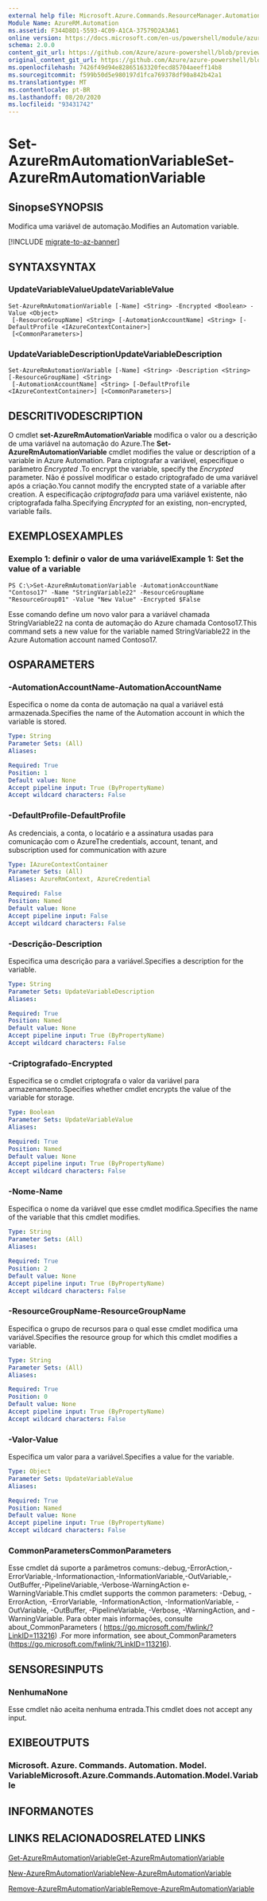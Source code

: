 ```yaml
---
external help file: Microsoft.Azure.Commands.ResourceManager.Automation.dll-Help.xml
Module Name: AzureRM.Automation
ms.assetid: F344D8D1-5593-4C09-A1CA-37579D2A3A61
online version: https://docs.microsoft.com/en-us/powershell/module/azurerm.automation/set-azurermautomationvariable
schema: 2.0.0
content_git_url: https://github.com/Azure/azure-powershell/blob/preview/src/ResourceManager/Automation/Commands.Automation/help/Set-AzureRMAutomationVariable.md
original_content_git_url: https://github.com/Azure/azure-powershell/blob/preview/src/ResourceManager/Automation/Commands.Automation/help/Set-AzureRMAutomationVariable.md
ms.openlocfilehash: 7426f49d94e82865163320fecd85704aeeff14b8
ms.sourcegitcommit: f599b50d5e980197d1fca769378df90a842b42a1
ms.translationtype: MT
ms.contentlocale: pt-BR
ms.lasthandoff: 08/20/2020
ms.locfileid: "93431742"
---
```

# <span data-ttu-id="62166-101">Set-AzureRmAutomationVariable</span><span class="sxs-lookup"><span data-stu-id="62166-101">Set-AzureRmAutomationVariable</span></span>

## <span data-ttu-id="62166-102">Sinopse</span><span class="sxs-lookup"><span data-stu-id="62166-102">SYNOPSIS</span></span>
<span data-ttu-id="62166-103">Modifica uma variável de automação.</span><span class="sxs-lookup"><span data-stu-id="62166-103">Modifies an Automation variable.</span></span>

[!INCLUDE [migrate-to-az-banner](../../includes/migrate-to-az-banner.md)]

## <span data-ttu-id="62166-104">SYNTAX</span><span class="sxs-lookup"><span data-stu-id="62166-104">SYNTAX</span></span>

### <span data-ttu-id="62166-105">UpdateVariableValue</span><span class="sxs-lookup"><span data-stu-id="62166-105">UpdateVariableValue</span></span>
```
Set-AzureRmAutomationVariable [-Name] <String> -Encrypted <Boolean> -Value <Object>
 [-ResourceGroupName] <String> [-AutomationAccountName] <String> [-DefaultProfile <IAzureContextContainer>]
 [<CommonParameters>]
```

### <span data-ttu-id="62166-106">UpdateVariableDescription</span><span class="sxs-lookup"><span data-stu-id="62166-106">UpdateVariableDescription</span></span>
```
Set-AzureRmAutomationVariable [-Name] <String> -Description <String> [-ResourceGroupName] <String>
 [-AutomationAccountName] <String> [-DefaultProfile <IAzureContextContainer>] [<CommonParameters>]
```

## <span data-ttu-id="62166-107">DESCRITIVO</span><span class="sxs-lookup"><span data-stu-id="62166-107">DESCRIPTION</span></span>
<span data-ttu-id="62166-108">O cmdlet **set-AzureRmAutomationVariable** modifica o valor ou a descrição de uma variável na automação do Azure.</span><span class="sxs-lookup"><span data-stu-id="62166-108">The **Set-AzureRmAutomationVariable** cmdlet modifies the value or description of a variable in Azure Automation.</span></span>
<span data-ttu-id="62166-109">Para criptografar a variável, especifique o parâmetro *Encrypted* .</span><span class="sxs-lookup"><span data-stu-id="62166-109">To encrypt the variable, specify the *Encrypted* parameter.</span></span>
<span data-ttu-id="62166-110">Não é possível modificar o estado criptografado de uma variável após a criação.</span><span class="sxs-lookup"><span data-stu-id="62166-110">You cannot modify the encrypted state of a variable after creation.</span></span>
<span data-ttu-id="62166-111">A especificação *criptografada* para uma variável existente, não criptografada falha.</span><span class="sxs-lookup"><span data-stu-id="62166-111">Specifying *Encrypted* for an existing, non-encrypted, variable fails.</span></span>

## <span data-ttu-id="62166-112">EXEMPLOS</span><span class="sxs-lookup"><span data-stu-id="62166-112">EXAMPLES</span></span>

### <span data-ttu-id="62166-113">Exemplo 1: definir o valor de uma variável</span><span class="sxs-lookup"><span data-stu-id="62166-113">Example 1: Set the value of a variable</span></span>
```
PS C:\>Set-AzureRmAutomationVariable -AutomationAccountName "Contoso17" -Name "StringVariable22" -ResourceGroupName "ResourceGroup01" -Value "New Value" -Encrypted $False
```

<span data-ttu-id="62166-114">Esse comando define um novo valor para a variável chamada StringVariable22 na conta de automação do Azure chamada Contoso17.</span><span class="sxs-lookup"><span data-stu-id="62166-114">This command sets a new value for the variable named StringVariable22 in the Azure Automation account named Contoso17.</span></span>

## <span data-ttu-id="62166-115">OS</span><span class="sxs-lookup"><span data-stu-id="62166-115">PARAMETERS</span></span>

### <span data-ttu-id="62166-116">-AutomationAccountName</span><span class="sxs-lookup"><span data-stu-id="62166-116">-AutomationAccountName</span></span>
<span data-ttu-id="62166-117">Especifica o nome da conta de automação na qual a variável está armazenada.</span><span class="sxs-lookup"><span data-stu-id="62166-117">Specifies the name of the Automation account in which the variable is stored.</span></span>

```yaml
Type: String
Parameter Sets: (All)
Aliases: 

Required: True
Position: 1
Default value: None
Accept pipeline input: True (ByPropertyName)
Accept wildcard characters: False
```

### <span data-ttu-id="62166-118">-DefaultProfile</span><span class="sxs-lookup"><span data-stu-id="62166-118">-DefaultProfile</span></span>
<span data-ttu-id="62166-119">As credenciais, a conta, o locatário e a assinatura usadas para comunicação com o Azure</span><span class="sxs-lookup"><span data-stu-id="62166-119">The credentials, account, tenant, and subscription used for communication with azure</span></span>

```yaml
Type: IAzureContextContainer
Parameter Sets: (All)
Aliases: AzureRmContext, AzureCredential

Required: False
Position: Named
Default value: None
Accept pipeline input: False
Accept wildcard characters: False
```

### <span data-ttu-id="62166-120">-Descrição</span><span class="sxs-lookup"><span data-stu-id="62166-120">-Description</span></span>
<span data-ttu-id="62166-121">Especifica uma descrição para a variável.</span><span class="sxs-lookup"><span data-stu-id="62166-121">Specifies a description for the variable.</span></span>

```yaml
Type: String
Parameter Sets: UpdateVariableDescription
Aliases: 

Required: True
Position: Named
Default value: None
Accept pipeline input: True (ByPropertyName)
Accept wildcard characters: False
```

### <span data-ttu-id="62166-122">-Criptografado</span><span class="sxs-lookup"><span data-stu-id="62166-122">-Encrypted</span></span>
<span data-ttu-id="62166-123">Especifica se o cmdlet criptografa o valor da variável para armazenamento.</span><span class="sxs-lookup"><span data-stu-id="62166-123">Specifies whether cmdlet encrypts the value of the variable for storage.</span></span>

```yaml
Type: Boolean
Parameter Sets: UpdateVariableValue
Aliases: 

Required: True
Position: Named
Default value: None
Accept pipeline input: True (ByPropertyName)
Accept wildcard characters: False
```

### <span data-ttu-id="62166-124">-Nome</span><span class="sxs-lookup"><span data-stu-id="62166-124">-Name</span></span>
<span data-ttu-id="62166-125">Especifica o nome da variável que esse cmdlet modifica.</span><span class="sxs-lookup"><span data-stu-id="62166-125">Specifies the name of the variable that this cmdlet modifies.</span></span>

```yaml
Type: String
Parameter Sets: (All)
Aliases: 

Required: True
Position: 2
Default value: None
Accept pipeline input: True (ByPropertyName)
Accept wildcard characters: False
```

### <span data-ttu-id="62166-126">-ResourceGroupName</span><span class="sxs-lookup"><span data-stu-id="62166-126">-ResourceGroupName</span></span>
<span data-ttu-id="62166-127">Especifica o grupo de recursos para o qual esse cmdlet modifica uma variável.</span><span class="sxs-lookup"><span data-stu-id="62166-127">Specifies the resource group for which this cmdlet modifies a variable.</span></span>

```yaml
Type: String
Parameter Sets: (All)
Aliases: 

Required: True
Position: 0
Default value: None
Accept pipeline input: True (ByPropertyName)
Accept wildcard characters: False
```

### <span data-ttu-id="62166-128">-Valor</span><span class="sxs-lookup"><span data-stu-id="62166-128">-Value</span></span>
<span data-ttu-id="62166-129">Especifica um valor para a variável.</span><span class="sxs-lookup"><span data-stu-id="62166-129">Specifies a value for the variable.</span></span>

```yaml
Type: Object
Parameter Sets: UpdateVariableValue
Aliases: 

Required: True
Position: Named
Default value: None
Accept pipeline input: True (ByPropertyName)
Accept wildcard characters: False
```

### <span data-ttu-id="62166-130">CommonParameters</span><span class="sxs-lookup"><span data-stu-id="62166-130">CommonParameters</span></span>
<span data-ttu-id="62166-131">Esse cmdlet dá suporte a parâmetros comuns:-debug,-ErrorAction,-ErrorVariable,-Informationaction,-InformationVariable,-OutVariable,-OutBuffer,-PipelineVariable,-Verbose-WarningAction e-WarningVariable.</span><span class="sxs-lookup"><span data-stu-id="62166-131">This cmdlet supports the common parameters: -Debug, -ErrorAction, -ErrorVariable, -InformationAction, -InformationVariable, -OutVariable, -OutBuffer, -PipelineVariable, -Verbose, -WarningAction, and -WarningVariable.</span></span> <span data-ttu-id="62166-132">Para obter mais informações, consulte about_CommonParameters ( https://go.microsoft.com/fwlink/?LinkID=113216) .</span><span class="sxs-lookup"><span data-stu-id="62166-132">For more information, see about_CommonParameters (https://go.microsoft.com/fwlink/?LinkID=113216).</span></span>

## <span data-ttu-id="62166-133">SENSORES</span><span class="sxs-lookup"><span data-stu-id="62166-133">INPUTS</span></span>

### <span data-ttu-id="62166-134">Nenhuma</span><span class="sxs-lookup"><span data-stu-id="62166-134">None</span></span>
<span data-ttu-id="62166-135">Esse cmdlet não aceita nenhuma entrada.</span><span class="sxs-lookup"><span data-stu-id="62166-135">This cmdlet does not accept any input.</span></span>

## <span data-ttu-id="62166-136">EXIBE</span><span class="sxs-lookup"><span data-stu-id="62166-136">OUTPUTS</span></span>

### <span data-ttu-id="62166-137">Microsoft. Azure. Commands. Automation. Model. Variable</span><span class="sxs-lookup"><span data-stu-id="62166-137">Microsoft.Azure.Commands.Automation.Model.Variable</span></span>

## <span data-ttu-id="62166-138">INFORMA</span><span class="sxs-lookup"><span data-stu-id="62166-138">NOTES</span></span>

## <span data-ttu-id="62166-139">LINKS RELACIONADOS</span><span class="sxs-lookup"><span data-stu-id="62166-139">RELATED LINKS</span></span>

[<span data-ttu-id="62166-140">Get-AzureRmAutomationVariable</span><span class="sxs-lookup"><span data-stu-id="62166-140">Get-AzureRmAutomationVariable</span></span>](./Get-AzureRMAutomationVariable.md)

[<span data-ttu-id="62166-141">New-AzureRmAutomationVariable</span><span class="sxs-lookup"><span data-stu-id="62166-141">New-AzureRmAutomationVariable</span></span>](./New-AzureRMAutomationVariable.md)

[<span data-ttu-id="62166-142">Remove-AzureRmAutomationVariable</span><span class="sxs-lookup"><span data-stu-id="62166-142">Remove-AzureRmAutomationVariable</span></span>](./Remove-AzureRMAutomationVariable.md)


